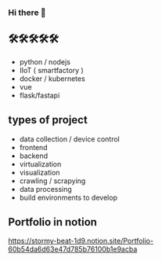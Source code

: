### Hi there 👋

## 🛠🛠🛠🛠🛠
  + python / nodejs
  + IIoT ( smartfactory )
  + docker / kubernetes
  + vue
  + flask/fastapi

## types of project
  + data collection / device control
  + frontend
  + backend
  + virtualization
  + visualization
  + crawling / scrapying
  + data processing
  + build environments to develop

## Portfolio in notion
https://stormy-beat-1d9.notion.site/Portfolio-60b54da6d63e47d785b76100b1e9acba

<!--
**e7217/e7217** is a ✨ _special_ ✨ repository because its `README.md` (this file) appears on your GitHub profile.

Here are some ideas to get you started:

- 🔭 I’m currently working on ...
- 🌱 I’m currently learning ...
- 👯 I’m looking to collaborate on ...
- 🤔 I’m looking for help with ...
- 💬 Ask me about ...
- 📫 How to reach me: ...
- 😄 Pronouns: ...
- ⚡ Fun fact: ...
-->
